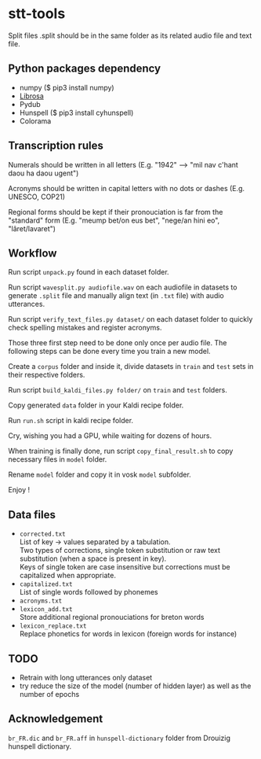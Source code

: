 # stt-tools

Split files .split should be in the same folder as its related audio file and text file.


## Python packages dependency

 * numpy ($ pip3 install numpy)
 * [Librosa](https://librosa.org/)
 * Pydub
 * Hunspell ($ pip3 install cyhunspell)
 * Colorama

## Transcription rules

Numerals should be written in all letters
(E.g. "1942" --> "mil nav c'hant daou ha daou ugent")

Acronyms should be written in capital letters with no dots or dashes
(E.g. UNESCO, COP21)

Regional forms should be kept if their pronouciation is far from the "standard" form
(E.g. "meump bet/on eus bet", "nege/an hini eo", "lâret/lavaret")
 
## Workflow

Run script ``unpack.py`` found in each dataset folder.

Run script ``wavesplit.py audiofile.wav`` on each audiofile in datasets to generate ``.split`` file and manually align text (in ``.txt`` file) with audio utterances.

Run script ``verify_text_files.py dataset/`` on each dataset folder to quickly check spelling mistakes and register acronyms.

Those three first step need to be done only once per audio file. The following steps can be done every time you train a new model.

Create a ``corpus`` folder and inside it, divide datasets in ``train`` and ``test`` sets in their respective folders.

Run script ``build_kaldi_files.py folder/`` on ``train`` and ``test`` folders.

Copy generated ``data`` folder in your Kaldi recipe folder.

Run ``run.sh`` script in kaldi recipe folder.

Cry, wishing you had a GPU, while waiting for dozens of hours.

When training is finally done, run script ``copy_final_result.sh`` to copy necessary files in ``model`` folder.

Rename ``model`` folder and copy it in vosk ``model`` subfolder.

Enjoy !

## Data files
 * ``corrected.txt`` \
    List of key -> values separated by a tabulation.\
    Two types of corrections, single token substitution or raw text substitution (when a space is present in key).\
    Keys of single token are case insensitive but corrections must be capitalized when appropriate.
 * ``capitalized.txt``\
    List of single words followed by phonemes
 * ``acronyms.txt``
 * ``lexicon_add.txt``\
    Store additional regional pronouciations for breton words
 * ``lexicon_replace.txt``\
    Replace phonetics for words in lexicon (foreign words for instance)

## TODO
 * Retrain with long utterances only dataset
 * try reduce the size of the model (number of hidden layer) as well as the number of epochs

## Acknowledgement

``br_FR.dic`` and ``br_FR.aff`` in ``hunspell-dictionary`` folder from Drouizig hunspell dictionary.
